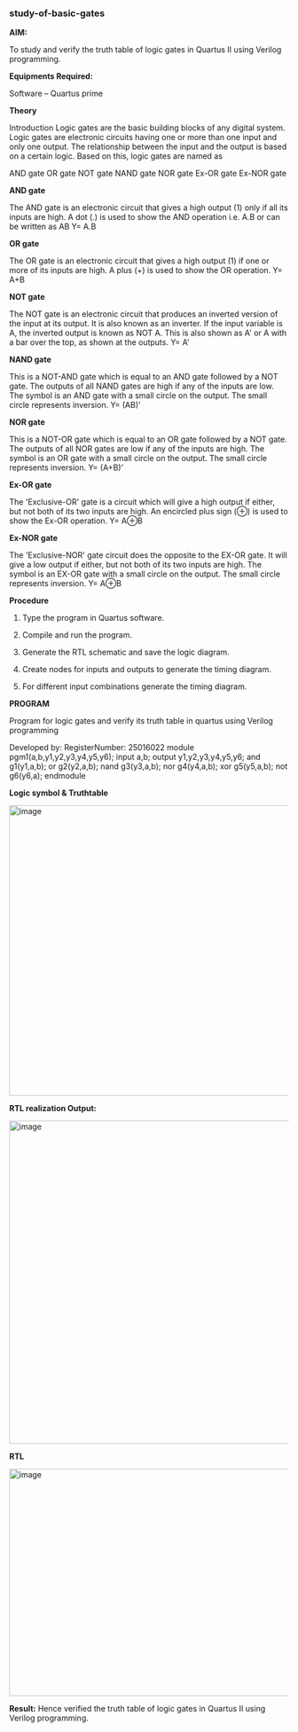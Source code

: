 ### study-of-basic-gates

**AIM:** 

To study and verify the truth table of logic gates in Quartus II using Verilog programming.

**Equipments Required:**

Software – Quartus prime 

**Theory**

Introduction Logic gates are the basic building blocks of any digital system. Logic gates are electronic circuits having one or more than one input and only one output. The relationship between the input and the output is based on a certain logic. Based on this, logic gates are named as

AND gate OR gate NOT gate NAND gate NOR gate Ex-OR gate Ex-NOR gate

**AND gate**

The AND gate is an electronic circuit that gives a high output (1) only if all its inputs are high. A dot (.) is used to show the AND operation i.e. A.B or can be written as AB
Y= A.B

**OR gate** 

The OR gate is an electronic circuit that gives a high output (1) if one or more of its inputs are high. A plus (+) is used to show the OR operation.
Y= A+B

**NOT gate**

The NOT gate is an electronic circuit that produces an inverted version of the input at its output. It is also known as an inverter. If the input variable is A, the inverted output is known as NOT A. This is also shown as A' or A with a bar over the top, as shown at the outputs.
Y= A'

**NAND gate**

This is a NOT-AND gate which is equal to an AND gate followed by a NOT gate. The outputs of all NAND gates are high if any of the inputs are low. The symbol is an AND gate with a small circle on the output. The small circle represents inversion.
Y= (AB)’

**NOR gate**

This is a NOT-OR gate which is equal to an OR gate followed by a NOT gate. The outputs of all NOR gates are low if any of the inputs are high. The symbol is an OR gate with a small circle on the output. The small circle represents inversion.
Y= (A+B)’

**Ex-OR gate**

The 'Exclusive-OR' gate is a circuit which will give a high output if either, but not both of its two inputs are high. An encircled plus sign (⊕) is used to show the Ex-OR operation.
Y= A⊕B

**Ex-NOR gate**

The 'Exclusive-NOR' gate circuit does the opposite to the EX-OR gate. It will give a low output if either, but not both of its two inputs are high. The symbol is an EX-OR gate with a small circle on the output. The small circle represents inversion.
Y= A⊕B

**Procedure** 

1.	Type the program in Quartus software.

2.	Compile and run the program.

3.	Generate the RTL schematic and save the logic diagram.

4.	Create nodes for inputs and outputs to generate the timing diagram.

5.	For different input combinations generate the timing diagram.


**PROGRAM**

Program for logic gates and verify its truth table in quartus using Verilog programming

 Developed by: RegisterNumber: 25016022
 module pgm1(a,b,y1,y2,y3,y4,y5,y6);
 input a,b;
 output y1,y2,y3,y4,y5,y6;
 and g1(y1,a,b);
 or g2(y2,a,b);
 nand g3(y3,a,b);
 nor g4(y4,a,b);
 xor g5(y5,a,b);
 not g6(y6,a);
 endmodule
 
**Logic symbol & Truthtable**


<img width="760" height="524" alt="image" src="https://github.com/user-attachments/assets/115b4c7a-71a9-4c84-9211-1f1cd0b5970a" />


**RTL realization Output:** 


<img width="762" height="583" alt="image" src="https://github.com/user-attachments/assets/0f32d2b0-30d1-4033-b6df-f35b290074a2" />

**RTL**


<img width="828" height="410" alt="image" src="https://github.com/user-attachments/assets/c446c2f9-4ffe-4877-ba3c-a1f7a91e58ff" />


**Result:**
Hence verified the truth table of logic gates in Quartus II using Verilog programming.


